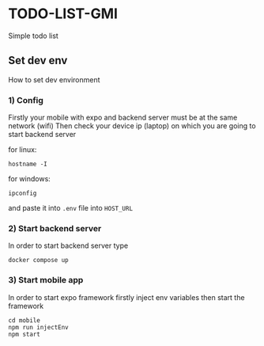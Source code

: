 # TODO-LIST-GMI

Simple todo list

## Set dev env

How to set dev environment

### 1) Config

Firstly your mobile with expo and backend server must be at the same network (wifi)
Then check your device ip (laptop) on which you are going to start backend server

for linux:
```
hostname -I
```

for windows:
```
ipconfig
```

and paste it into `.env` file into `HOST_URL`

### 2) Start backend server

In order to start backend server type

```
docker compose up
```

### 3) Start mobile app

In order to start expo framework firstly inject env variables then start the framework

```
cd mobile
npm run injectEnv
npm start
```

